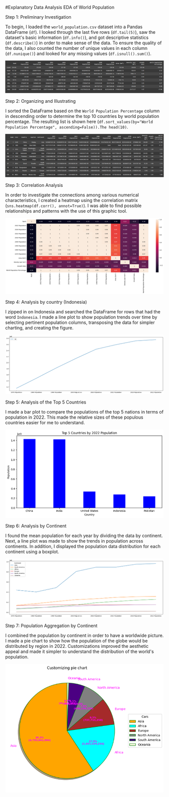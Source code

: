 #Explanatory Data Analysis EDA of World Population


Step 1: Preliminary Investigation

To begin, I loaded the `world_population.csv` dataset into a Pandas DataFrame (`df`). I looked through the last five rows (`df.tail(5)`), saw the dataset's basic information (`df.info()`), and got descriptive statistics (`df.describe()`) in order to make sense of the data. To ensure the quality of the data, I also counted the number of unique values in each column (`df.nunique()`) and looked for any missing values (`df.isnull().sum()`).

![alt text](https://github.com/robbytbg/Explanatory-Data-Analysis-EDA-of-World-Population/blob/main/Related%20Images/EDA!.PNG)

Step 2: Organizing and Illustrating

I sorted the DataFrame based on the `World Population Percentage` column in descending order to determine the top 10 countries by world population percentage. The resulting list is shown here (`df.sort_values(by="World Population Percentage", ascending=False)).The head(10)`.

![alt text](https://github.com/robbytbg/Explanatory-Data-Analysis-EDA-of-World-Population/blob/main/Related%20Images/EDA2.PNG)

Step 3: Correlation Analysis

In order to investigate the connections among various numerical characteristics, I created a heatmap using the correlation matrix (`sns.heatmap(df.corr(), annot=True)`). I was able to find possible relationships and patterns with the use of this graphic tool.

![alt text](https://github.com/robbytbg/Explanatory-Data-Analysis-EDA-of-World-Population/blob/main/Related%20Images/eda3.png)

Step 4: Analysis by country (Indonesia)

I zipped in on Indonesia and searched the DataFrame for rows that had the word `Indonesia`. I made a line plot to show population trends over time by selecting pertinent population columns, transposing the data for simpler charting, and creating the figure.

![alt text](https://github.com/robbytbg/Explanatory-Data-Analysis-EDA-of-World-Population/blob/main/Related%20Images/EDA4.png)

Step 5: Analysis of the Top 5 Countries

I made a bar plot to compare the populations of the top 5 nations in terms of population in 2022. This made the relative sizes of these populous countries easier for me to understand.

![alt text](https://github.com/robbytbg/Explanatory-Data-Analysis-EDA-of-World-Population/blob/main/Related%20Images/EDA5.png)

Step 6: Analysis by Continent

I found the mean population for each year by dividing the data by continent. Next, a line plot was made to show the trends in population across continents. In addition, I displayed the population data distribution for each continent using a boxplot.

![alt text](https://github.com/robbytbg/Explanatory-Data-Analysis-EDA-of-World-Population/blob/main/Related%20Images/EDA6.png)

Step 7: Population Aggregation by Continent

I combined the population by continent in order to have a worldwide picture. I made a pie chart to show how the population of the globe would be distributed by region in 2022. Customizations improved the aesthetic appeal and made it simpler to understand the distribution of the world's population.

![alt text](https://github.com/robbytbg/Explanatory-Data-Analysis-EDA-of-World-Population/blob/main/Related%20Images/EDA7.png)
